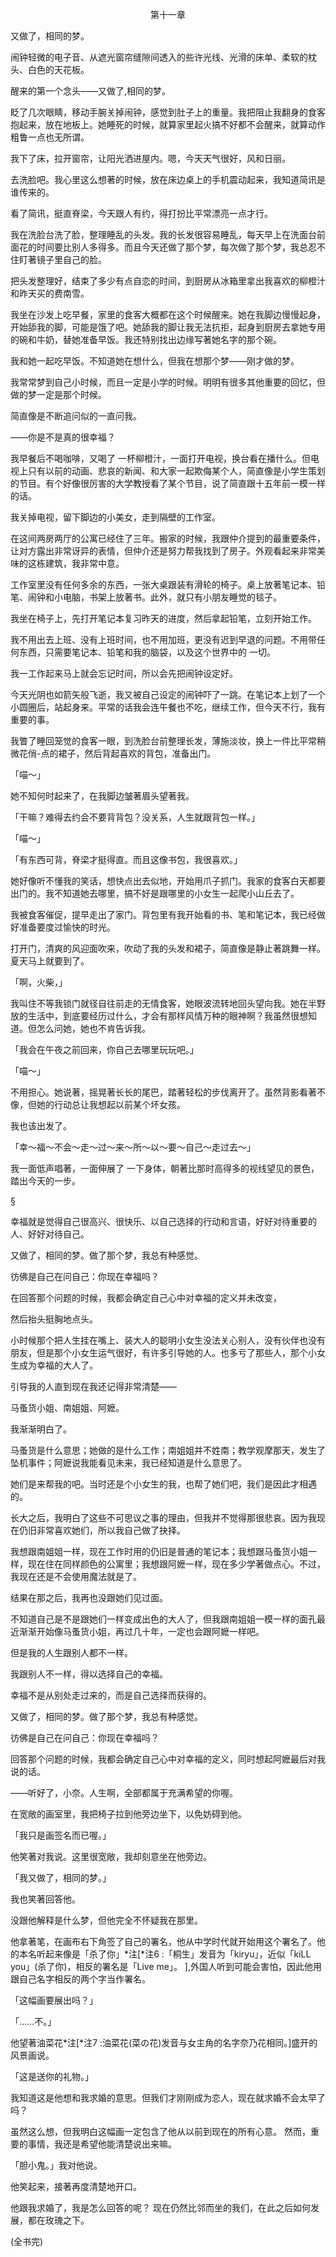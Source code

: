 <p align="center">第十一章</p>

又做了，相同的梦。

闹钟轻微的电子音、从遮光窗帘缝隙间透入的些许光线、光滑的床单、柔软的枕头、白色的天花板。

醒来的第一个念头——又做了,相同的梦。

眨了几次眼睛，移动手腕关掉闹钟，感觉到肚子上的重量。我把阻止我翻身的食客抱起来，放在地板上。她睡死的时候，就算家里起火搞不好都不会醒来，就算动作粗鲁一点也无所谓。

我下了床，拉开窗帘，让阳光洒进屋内。嗯，今天天气很好，风和日丽。

去洗脸吧。我心里这么想著的时候，放在床边桌上的手机震动起来，我知道简讯是谁传来的。

看了简讯，挺直脊梁，今天跟人有约，得打扮比平常漂亮一点才行。 

我在洗脸台洗了脸，整理睡乱的头发。我的长发很容易睡乱，每天早上在洗面台前面花的时间要比别人多得多。而且今天还做了那个梦，每次做了那个梦，我总忍不住盯著镜子里自己的脸。

把头发整理好，结束了多少有点自恋的时间，到厨房从冰箱里拿出我喜欢的柳橙汁和昨天买的费南雪。

我坐在沙发上吃早餐，家里的食客大概都在这个时候醒来。她在我脚边慢慢起身，开始舔我的脚，可能是饿了吧。她舔我的脚让我无法抗拒，起身到厨房去拿她专用的碗和牛奶，替她准备早饭。我还特别找出边缘写著她名字的那个碗。

我和她一起吃早饭。不知道她在想什么，但我在想那个梦——刚才做的梦。

我常常梦到自己小时候，而且一定是小学的时候。明明有很多其他重要的回忆，但做的梦一定是那个时候。

简直像是不断追问似的一直问我。

——你是不是真的很幸福？

我早餐后不喝咖啡，又喝了 一杯柳橙汁，一面打开电视，换台看在播什么。但电视上只有以前的动画、悲哀的新闻、和大家一起欺侮某个人，简直像是小学生策划的节目。有个好像很厉害的大学教授看了某个节目，说了简直跟十五年前一模一样的话。

我关掉电视，留下脚边的小美女，走到隔壁的工作室。

在这间两房两厅的公寓已经住了三年。搬家的时候，我跟仲介提到的最重要条件，让对方露出非常讶异的表情，但仲介还是努力帮我找到了房子。外观看起来非常美味的这栋建筑，我非常中意。

工作室里没有任何多余的东西，一张大桌跟装有滑轮的椅子。桌上放著笔记本、铅笔、闹钟和小电脑，书架上放著书。此外，就只有小朋友睡觉的毯子。

我坐在椅子上，先打开笔记本复习昨天的进度，然后拿起铅笔，立刻开始工作。

我不用出去上班、没有上班时间，也不用加班，更没有迟到早退的问题。不用带任何东西，只需要笔记本、铅笔和我的脑袋，以及这个世界中的 一切。

我一工作起来马上就会忘记时间，所以会先把闹钟设定好。

今天光阴也如箭矢般飞逝，我又被自己设定的闹钟吓了一跳。在笔记本上划了一个小圆圈后，站起身来。平常的话我会连午餐也不吃，继续工作，但今天不行，我有重要的事。

我瞥了睡回笼觉的食客一眼，到洗脸台前整理长发，薄施淡妆，换上一件比平常稍微花俏-点的裙子，然后背起喜欢的背包，准备出门。

「喵〜」

她不知何时起来了，在我脚边皱著眉头望著我。

「干嘛？难得去约会不要背背包？没关系，人生就跟背包一样。」

「喵〜」

「有东西可背，脊梁才挺得直。而且这像书包，我很喜欢。」 

她好像听不懂我的笑话，想快点出去似地，开始用爪子抓门。我家的食客白天都要出门的。我不知道她去哪里，搞不好是跟哪里的小女生一起爬小山丘去了。

我被食客催促，提早走出了家门。背包里有我开始看的书、笔和笔记本，我已经做好准备要度过愉快的时光。

打开门，清爽的风迎面吹来，吹动了我的头发和裙子，简直像是静止著跳舞一样。夏天马上就要到了。

「啊，火柴，」

我叫住不等我锁门就径自往前走的无情食客，她眼波流转地回头望向我。她在半野放的生活中，到底要经历过什么，才会有那样风情万种的眼神啊？我虽然很想知道。但怎么问她，她也不肯告诉我。

「我会在午夜之前回来，你自己去哪里玩玩吧。」

「喵〜」

不用担心。她说著，摇晃著长长的尾巴，踏著轻松的步伐离开了。虽然背影看著不像，但她的行动总让我想起以前某个坏女孩。

我也该出发了。

「幸〜福〜不会〜走〜过〜来〜所〜以〜要〜自己〜走过去〜」 

我一面低声唱著，一面伸展了 一下身体，朝著比那时高得多的视线望见的景色，踏出今天的一步。

§

幸福就是觉得自己很高兴、很快乐、以自己选择的行动和言语，好好对待重要的人、好好对待自己。

又做了，相同的梦。做了那个梦，我总有种感觉。 

彷佛是自己在问自己：你现在幸福吗？ 

在回答那个问题的时候，我都会确定自己心中对幸福的定义并未改变，

然后抬头挺胸地点头。

小时候那个把人生挂在嘴上、装大人的聪明小女生没法关心别人，没有伙伴也没有朋友，但是那个小女生运气很好，有许多引导她的人。也多亏了那些人，那个小女生成为幸福的大人了。

引导我的人直到现在我还记得非常清楚——

马蚤货小姐、南姐姐、阿嬷。

我渐渐明白了。

马蚤货是什么意思；她做的是什么工作；南姐姐并不姓南；教学观摩那天，发生了坠机事件；阿嬷说我能看见未来，我已经知道是什么意思了。 

她们是来帮我的吧。当时还是个小女生的我，也帮了她们吧，我们是因此才相遇的。

长大之后，我明白了这些不可思议之事的理由，但我并不觉得那很悲哀。因为我现在仍旧非常喜欢她们，所以我自己做了抉择。

我想跟南姐姐一样，现在工作时用的仍旧是普通的笔记本；我想跟马蚤货小姐一样，现在住在同样颜色的公寓里；我想跟阿嬷一样，现在多少学著做点心。不过，我现在还是不会使用魔法就是了。

结果在那之后，我再也没跟她们见过面。

不知道自己是不是跟她们一样变成出色的大人了，但我跟南姐姐一模一样的面孔最近渐渐开始像马蚤货小姐，再过几十年，一定也会跟阿嬷一样吧。

但是我的人生跟别人都不一样。

我跟别人不一样，得以选择自己的幸福。 

幸福不是从别处走过来的，而是自己选择而获得的。 

又做了，相同的梦。做了那个梦，我总有种感觉。 

彷佛是自己在问自己：你现在幸福吗？ 

回答那个问题的时候，我都会确定自己心中对幸福的定义，同时想起阿嬷最后对我说的话。

——听好了，小奈。人生啊，全部都属于充满希望的你喔。 

在宽敞的画室里，我把椅子拉到他旁边坐下，以免妨碍到他。

「我只是画签名而已喔。」

他笑著对我说。这里很宽敞，我却刻意坐在他旁边。

「我又做了，相同的梦。」

我也笑著回答他。

没跟他解释是什么梦，但他完全不怀疑我在那里。

他拿著笔，在画布右下角签了自己的署名，他从中学时代就开始用这个署名了。他的本名听起来像是「杀了你」*注[*注6 :「桐生」发音为「kiryu」，近似「kiLL　you」(杀了你)，相反的署名是「Live me」。 ],外国人听到可能会害怕，因此他用跟自己名字相反的两个字当作署名。

「这幅画要展出吗？」

「……不。」

他望著油菜花*注[*注7 :油菜花(菜の花)发音与女主角的名字奈乃花相同。]盛开的风景画说。

「这是送你的礼物。」

我知道这是他想和我求婚的意思。但我们才刚刚成为恋人，现在就求婚不会太早了吗？

虽然这么想，但我明白这幅画一定包含了他从以前到现在的所有心意。 然而，重要的事情，我还是希望他能清楚说出来嘛。

「胆小鬼。」我对他说。 

他笑起来，接著再度清楚地开口。 

他跟我求婚了，我是怎么回答的呢？ 现在仍然比邻而坐的我们，在此之后如何发展，都在玫瑰之下。

(全书完)

